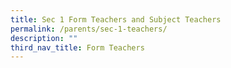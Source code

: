 ```yaml
---
title: Sec 1 Form Teachers and Subject Teachers
permalink: /parents/sec-1-teachers/
description: ""
third_nav_title: Form Teachers
---
```

